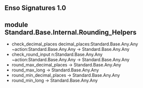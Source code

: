 ## Enso Signatures 1.0
## module Standard.Base.Internal.Rounding_Helpers
- check_decimal_places decimal_places:Standard.Base.Any.Any ~action:Standard.Base.Any.Any -> Standard.Base.Any.Any
- check_round_input n:Standard.Base.Any.Any ~action:Standard.Base.Any.Any -> Standard.Base.Any.Any
- round_max_decimal_places -> Standard.Base.Any.Any
- round_max_long -> Standard.Base.Any.Any
- round_min_decimal_places -> Standard.Base.Any.Any
- round_min_long -> Standard.Base.Any.Any

